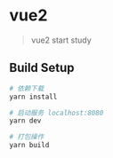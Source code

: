 # vue2

> vue2 start study

## Build Setup

``` bash
# 依赖下载
yarn install

# 启动服务 localhost:8080
yarn dev

# 打包操作
yarn build
```
